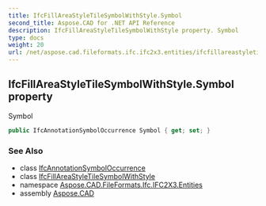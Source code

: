 ```yaml
---
title: IfcFillAreaStyleTileSymbolWithStyle.Symbol
second_title: Aspose.CAD for .NET API Reference
description: IfcFillAreaStyleTileSymbolWithStyle property. Symbol
type: docs
weight: 20
url: /net/aspose.cad.fileformats.ifc.ifc2x3.entities/ifcfillareastyletilesymbolwithstyle/symbol/
---
```

## IfcFillAreaStyleTileSymbolWithStyle.Symbol property

Symbol

```csharp
public IfcAnnotationSymbolOccurrence Symbol { get; set; }
```

### See Also

* class [IfcAnnotationSymbolOccurrence](../../ifcannotationsymboloccurrence/)
* class [IfcFillAreaStyleTileSymbolWithStyle](../)
* namespace [Aspose.CAD.FileFormats.Ifc.IFC2X3.Entities](../../ifcfillareastyletilesymbolwithstyle/)
* assembly [Aspose.CAD](../../../)


